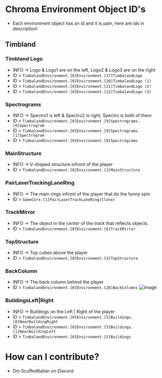 # Chroma Environment Object ID's
* Each environment object has an id and it is pain, here are ids in description!

## Timbland

### Timbland Logo
* INFO -> Logo & Logo1 are on the left, Logo2 & Logo3 are on the right
* ID > `TimbalandEnvironment.[0]Environment.[17]TimbalandLogo`
* ID > `TimbalandEnvironment.[0]Environment.[20]TimbalandLogo (1)`
* ID > `TimbalandEnvironment.[0]Environment.[21]TimbalandLogo (2)`
* ID > `TimbalandEnvironment.[0]Environment.[22]TimbalandLogo (3)`



### Spectrograms
* INFO -> Spectro1 is left & Spectro2 is right, Spectro is both of them
* ID > `TimbalandEnvironment.[0]Environment.[9]Spectrograms.[0]Spectrogram`
* ID > `TimbalandEnvironment.[0]Environment.[9]Spectrograms.[1]Spectrogram`
* ID > `TimbalandEnvironment.[0]Environment.[9]Spectrograms`



### MainStructure
* INFO -> V-shaped structure infront of the player
* ID > `TimbalandEnvironment.[0]Environment.[3]MainStructure`

### PairLaserTrackingLaneRing
* INFO -> The main rings infront of the player that do the funny spin
* ID > `GameCore.[1]PairLaserTrackLaneRing(Clone)`

### TrackMirror
* INFO -> The object in the center of the track that reflects objects
* ID > `TimbalandEnvironment.[0]Environment.[6]TrackMirror`

### TopStructure
* INFO -> Top cubes above the player
* ID > `TimbalandEnvironment.[0]Environment.[4]TopStructure`

### BackColumn
* INFO -> The back column behind the player
* ID > `TimbalandEnvironment.[0]Environment.[28]BackColumns`
![image](https://user-images.githubusercontent.com/110801525/211460540-4e6648d4-803c-4c35-b20b-0ad078858365.png)


### BuildingsLeft|Right
* INFO -> Buildings on the Left | Right of the player
* ID > `TimbalandEnvironment.[0]Environment.[5]Buildings.[0]NearBuildingRight`
* ID > `TimbalandEnvironment.[0]Environment.[5]Buildings.[1]NearBuildingLeft`
* ID > `TimbalandEnvironment.[0]Environment.[5]Buildings`






# How can I contribute? 
* Dm ScuffedItalian on Discord
